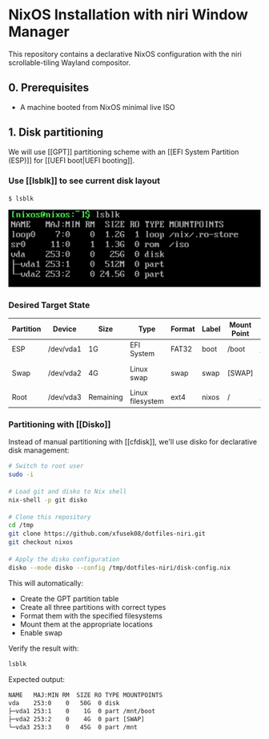 # NixOS Installation with niri Window Manager

This repository contains a declarative NixOS configuration with the niri scrollable-tiling Wayland compositor.

## 0. Prerequisites

- A machine booted from NixOS minimal live ISO

## 1. Disk partitioning

We will use [[GPT]] partitioning scheme with an [[EFI System Partition (ESP)]] for [[UEFI boot|UEFI booting]].

### Use [[lsblk]] to see current disk layout

```bash
$ lsblk
```
![alt text](doc/image.png)

### Desired Target State

| Partition | Device    | Size      | Type            | Format | Label   | Mount Point | Purpose                    |
|-----------|-----------|-----------|-----------------|--------|---------|-------------|----------------------------|
| ESP       | /dev/vda1 | 1G        | EFI System      | FAT32  | boot    | /boot       | UEFI boot files            |
| Swap      | /dev/vda2 | 4G        | Linux swap      | swap   | swap    | [SWAP]      | Memory swap space          |
| Root      | /dev/vda3 | Remaining | Linux filesystem| ext4   | nixos   | /           | Root filesystem            |

### Partitioning with [[Disko]]

Instead of manual partitioning with [[cfdisk]], we'll use disko for declarative disk management:

```bash
# Switch to root user
sudo -i

# Load git and disko to Nix shell
nix-shell -p git disko

# Clone this repository
cd /tmp
git clone https://github.com/xfusek08/dotfiles-niri.git
git checkout nixos

# Apply the disko configuration
disko --mode disko --config /tmp/dotfiles-niri/disk-config.nix
```

This will automatically:
- Create the GPT partition table
- Create all three partitions with correct types
- Format them with the specified filesystems
- Mount them at the appropriate locations
- Enable swap

Verify the result with:
```bash
lsblk
```

Expected output:
```
NAME   MAJ:MIN RM  SIZE RO TYPE MOUNTPOINTS
vda    253:0    0   50G  0 disk
├─vda1 253:1    0    1G  0 part /mnt/boot
├─vda2 253:2    0    4G  0 part [SWAP]
└─vda3 253:3    0   45G  0 part /mnt
```